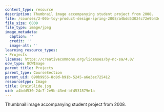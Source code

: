 ```yaml
---
content_type: resource
description: Thumbnail image accompanying student project from 2008.
file: /courses/2-00b-toy-product-design-spring-2008/a4bdd53024c72e9b43edbf4531879e1a_BrainSlide.jpg
file_size: 6809
file_type: image/jpeg
image_metadata:
  caption: ''
  credit: ''
  image-alt: ''
learning_resource_types:
- Projects
license: https://creativecommons.org/licenses/by-nc-sa/4.0/
ocw_type: OCWImage
parent_title: Projects
parent_type: CourseSection
parent_uid: 690b9956-8c8d-b91b-5245-a6e3ec725412
resourcetype: Image
title: BrainSlide.jpg
uid: a4bdd530-24c7-2e9b-43ed-bf4531879e1a
---
```

Thumbnail image accompanying student project from 2008.